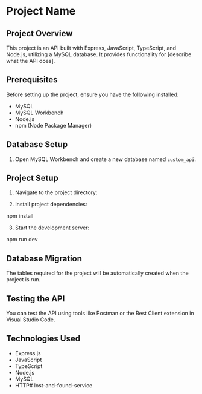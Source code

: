 # Project Name

## Project Overview

This project is an API built with Express, JavaScript, TypeScript, and Node.js, utilizing a MySQL database. It provides functionality for [describe what the API does].

## Prerequisites

Before setting up the project, ensure you have the following installed:

- MySQL
- MySQL Workbench
- Node.js
- npm (Node Package Manager)

## Database Setup

1. Open MySQL Workbench and create a new database named `custom_api`.

## Project Setup

1. Navigate to the project directory:

2. Install project dependencies:

npm install

3. Start the development server:

npm run dev

## Database Migration

The tables required for the project will be automatically created when the project is run.

## Testing the API

You can test the API using tools like Postman or the Rest Client extension in Visual Studio Code.

## Technologies Used

- Express.js
- JavaScript
- TypeScript
- Node.js
- MySQL
- HTTP# lost-and-found-service
